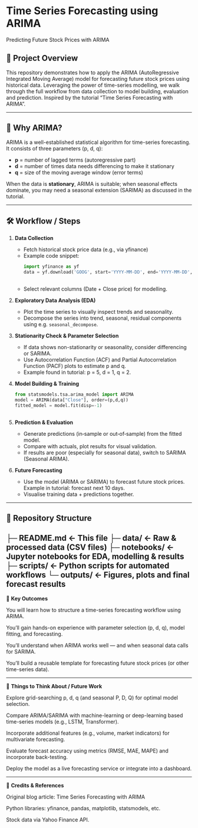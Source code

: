 # Time Series Forecasting using ARIMA  
Predicting Future Stock Prices with ARIMA  

## 🚀 Project Overview  
This repository demonstrates how to apply the ARIMA (AutoRegressive Integrated Moving Average) model for forecasting future stock prices using historical data. Leveraging the power of time-series modelling, we walk through the full workflow from data collection to model building, evaluation and prediction. Inspired by the tutorial “Time Series Forecasting with ARIMA”.  

---

## 📌 Why ARIMA?  
ARIMA is a well-established statistical algorithm for time-series forecasting. It consists of three parameters (p, d, q):  
- **p** = number of lagged terms (autoregressive part) 
- **d** = number of times data needs differencing to make it stationary  
- **q** = size of the moving average window (error terms) 

When the data is **stationary**, ARIMA is suitable; when seasonal effects dominate, you may need a seasonal extension (SARIMA) as discussed in the tutorial.  

---

## 🛠️ Workflow / Steps  
1. **Data Collection**  
   - Fetch historical stock price data (e.g., via yfinance)  
   - Example code snippet:  
     ```python
     import yfinance as yf
     data = yf.download('GOOG', start='YYYY-MM-DD', end='YYYY-MM-DD', progress=False)
      
   - Select relevant columns (Date + Close price) for modelling.
   
2. **Exploratory Data Analysis (EDA)**  
   - Plot the time series to visually inspect trends and seasonality.
   - Decompose the series into trend, seasonal, residual components using e.g. `seasonal_decompose`.
   
3. **Stationarity Check & Parameter Selection**  
   - If data shows non-stationarity or seasonality, consider differencing or SARIMA.
   - Use Autocorrelation Function (ACF) and Partial Autocorrelation Function (PACF) plots to estimate p and q. 
   - Example found in tutorial: p = 5, d = 1, q = 2. 
   
4. **Model Building & Training**  
   ```python
   from statsmodels.tsa.arima_model import ARIMA
   model = ARIMA(data["Close"], order=(p,d,q))
   fitted_model = model.fit(disp=-1)
  
   
5. **Prediction & Evaluation**  
   - Generate predictions (in‐sample or out‐of‐sample) from the fitted model.  
   - Compare with actuals, plot results for visual validation.  
   - If results are poor (especially for seasonal data), switch to SARIMA (Seasonal ARIMA). 
   
6. **Future Forecasting**  
   - Use the model (ARIMA or SARIMA) to forecast future stock prices. Example in tutorial: forecast next 10 days.  
   - Visualise training data + predictions together. 

---

## 📂 Repository Structure  
├─ README.md ← This file
├─ data/ ← Raw & processed data (CSV files)
├─ notebooks/ ← Jupyter notebooks for EDA, modelling & results
├─ scripts/ ← Python scripts for automated workflows
└─ outputs/ ← Figures, plots and final forecast results
---

🎯 **Key Outcomes**

You will learn how to structure a time-series forecasting workflow using ARIMA.

You’ll gain hands-on experience with parameter selection (p, d, q), model fitting, and forecasting.

You’ll understand when ARIMA works well — and when seasonal data calls for SARIMA.

You’ll build a reusable template for forecasting future stock prices (or other time-series data).

---

🧠 **Things to Think About / Future Work**

Explore grid-searching p, d, q (and seasonal P, D, Q) for optimal model selection.

Compare ARIMA/SARIMA with machine-learning or deep-learning based time-series models (e.g., LSTM, Transformer).

Incorporate additional features (e.g., volume, market indicators) for multivariate forecasting.

Evaluate forecast accuracy using metrics (RMSE, MAE, MAPE) and incorporate back-testing.

Deploy the model as a live forecasting service or integrate into a dashboard.

---

📝 **Credits & References**

Original blog article: Time Series Forecasting with ARIMA

Python libraries: yfinance, pandas, matplotlib, statsmodels, etc.

Stock data via Yahoo Finance API.
